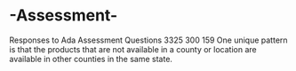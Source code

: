 # -Assessment-
Responses to Ada Assessment Questions
3325
300
159
One unique pattern is that the products that are  not available in a  county or location are available in other counties in the same state. 
